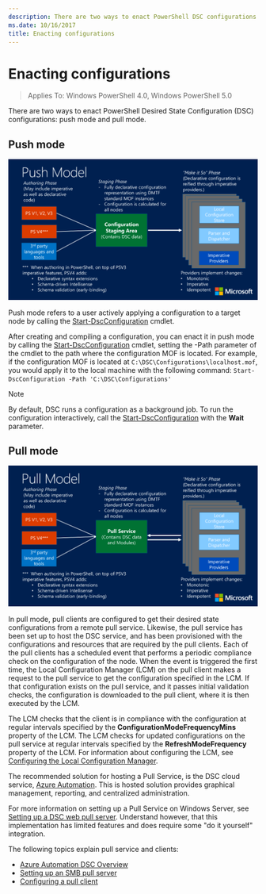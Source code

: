 ```yaml
---
description: There are two ways to enact PowerShell DSC configurations - push mode and pull mode.
ms.date: 10/16/2017
title: Enacting configurations
---
```


# Enacting configurations

> Applies To: Windows PowerShell 4.0, Windows PowerShell 5.0

There are two ways to enact PowerShell Desired State Configuration (DSC) configurations: push mode
and pull mode.

## Push mode

![Overview of Push mode](media/enactingConfigurations/pushModel.png "How push mode works")

Push mode refers to a user actively applying a configuration to a target node by calling the
[Start-DscConfiguration](/powershell/module/psdesiredstateconfiguration/start-dscconfiguration)
cmdlet.

After creating and compiling a configuration, you can enact it in push mode by calling the
[Start-DscConfiguration](/powershell/module/psdesiredstateconfiguration/start-dscconfiguration)
cmdlet, setting the -Path parameter of the cmdlet to the path where the configuration MOF is
located. For example, if the configuration MOF is located at `C:\DSC\Configurations\localhost.mof`,
you would apply it to the local machine with the following command:
`Start-DscConfiguration -Path 'C:\DSC\Configurations'`

> [!NOTE]
> By default, DSC runs a configuration as a background job. To run the configuration interactively,
> call the [Start-DscConfiguration](/powershell/module/psdesiredstateconfiguration/start-dscconfiguration)
> with the **Wait** parameter.

## Pull mode

![Overview of Pull Mode](media/enactingConfigurations/pullModel.png "How pull mode works")

In pull mode, pull clients are configured to get their desired state configurations from a remote
pull service. Likewise, the pull service has been set up to host the DSC service, and has been
provisioned with the configurations and resources that are required by the pull clients. Each of the
pull clients has a scheduled event that performs a periodic compliance check on the configuration of
the node. When the event is triggered the first time, the Local Configuration Manager (LCM) on the
pull client makes a request to the pull service to get the configuration specified in the LCM. If
that configuration exists on the pull service, and it passes initial validation checks, the
configuration is downloaded to the pull client, where it is then executed by the LCM.

The LCM checks that the client is in compliance with the configuration at regular intervals
specified by the **ConfigurationModeFrequencyMins** property of the LCM. The LCM checks for updated
configurations on the pull service at regular intervals specified by the **RefreshModeFrequency**
property of the LCM. For information about configuring the LCM, see
[Configuring the Local Configuration Manager](../managing-nodes/metaConfig.md).

The recommended solution for hosting a Pull Service, is the DSC cloud service,
[Azure Automation](https://azure.microsoft.com/services/automation/). This is hosted solution
provides graphical management, reporting, and centralized administration.

For more information on setting up a Pull Service on Windows Server, see
[Setting up a DSC web pull server](pullServer.md). Understand however, that this implementation has
limited features and does require some "do it yourself" integration.

The following topics explain pull service and clients:

- [Azure Automation DSC Overview](/azure/automation/automation-dsc-overview)
- [Setting up an SMB pull server](pullServerSMB.md)
- [Configuring a pull client](pullClientConfigID.md)
